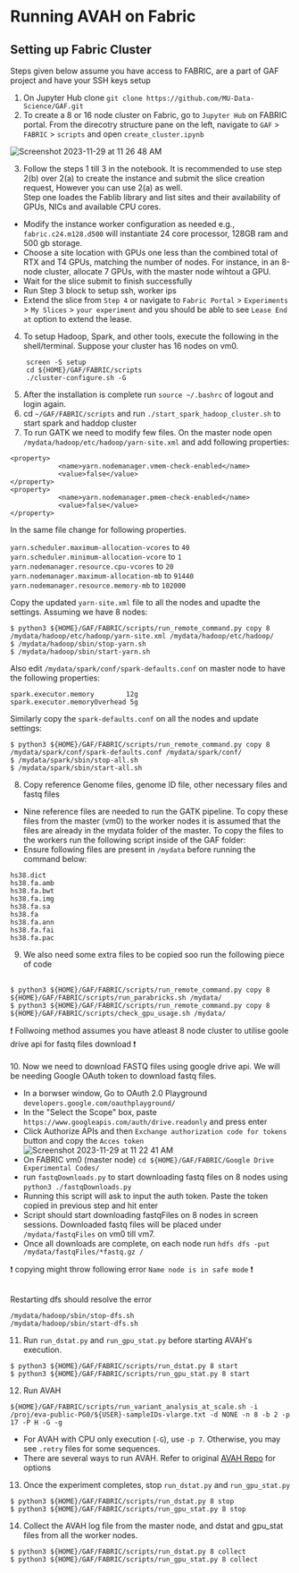 # Running AVAH on Fabric

## Setting up Fabric Cluster

Steps given below assume you have access to FABRIC, are a part of GAF project and have your SSH keys setup

1. On Jupyter Hub clone `git clone https://github.com/MU-Data-Science/GAF.git`
2. To create a 8 or 16 node cluster on Fabric, go to `Jupyter Hub` on FABRIC portal. From the direcotry structure pane on the left, navigate to `GAF` > `FABRIC` > `scripts`  and open `create_cluster.ipynb`

  ![Screenshot 2023-11-29 at 11 26 48 AM](https://github.com/MU-Data-Science/GAF/assets/22073166/e0957486-8381-4197-ba52-42e145a51b23)

3. Follow the steps 1 till 3 in the notebook. It is recommended to use step 2(b) over 2(a) to create the instance and submit the slice creation request, However you can use 2(a) as well. </br> 
Step one loades the Fablib library and list sites and their availability of GPUs, NICs and available CPU cores.  
  - Modify the instance worker configuration as needed e.g., `fabric.c24.m128.d500` will instantiate 24 core processor, 128GB ram and 500 gb storage. 
  - Choose a site location with GPUs one less than the combined total of RTX and T4 GPUs, matching the number of nodes. For instance, in an 8-node cluster, allocate 7 GPUs, with the master node wihtout a GPU.
  - Wait for the slice submit to finish successfully
  - Run Step 3 block to setup ssh, worker ips 
  - Extend the slice from `Step 4` or navigate to `Fabric Portal` > `Experiments` > `My Slices` > `your experiment` and you should be able to see `Lease End at` option to extend the lease. 

4. To setup Hadoop, Spark, and other tools, execute the following in the shell/terminal. Suppose your cluster has 16 nodes on vm0.
  ```
      screen -S setup
      cd ${HOME}/GAF/FABRIC/scripts
      ./cluster-configure.sh -G
  ```
5. After the installation is complete run `source ~/.bashrc` of logout and login again.
6. cd `~/GAF/FABRIC/scripts` and run `./start_spark_hadoop_cluster.sh` to start spark and haddop cluster
7. To run GATK we need to modify few files. On the master node open `/mydata/hadoop/etc/hadoop/yarn-site.xml` and add following properties:
 ```
 <property>
             <name>yarn.nodemanager.vmem-check-enabled</name>
             <value>false</value>
</property>
<property>
             <name>yarn.nodemanager.pmem-check-enabled</name>
             <value>false</value>
</property>

```
In the same file change <values> for following properties. 
 
 `yarn.scheduler.maximum-allocation-vcores` to `40` <br>
 `yarn.scheduler.minimum-allocation-vcore` to `1` <br>
 `yarn.nodemanager.resource.cpu-vcores` to `20` <br>
 `yarn.nodemanager.maximum-allocation-mb` to `91440` <br>
 `yarn.nodemanager.resource.memory-mb` to `102000` <br> 
 
 Copy the updated `yarn-site.xml` file to all the nodes and upadte the settings. Assuming we have 8 nodes:
 
 ```
 $ python3 ${HOME}/GAF/FABRIC/scripts/run_remote_command.py copy 8 /mydata/hadoop/etc/hadoop/yarn-site.xml /mydata/hadoop/etc/hadoop/
 $ /mydata/hadoop/sbin/stop-yarn.sh
 $ /mydata/hadoop/sbin/start-yarn.sh
 ```

 Also edit `/mydata/spark/conf/spark-defaults.conf` on master node to have the following properties:
 
 ```
 spark.executor.memory        12g
 spark.executor.memoryOverhead 5g
 ```

 Similarly copy the `spark-defaults.conf` on all the nodes and update settings:
 
 ``` 
 $ python3 ${HOME}/GAF/FABRIC/scripts/run_remote_command.py copy 8 /mydata/spark/conf/spark-defaults.conf /mydata/spark/conf/
 $ /mydata/spark/sbin/stop-all.sh
 $ /mydata/spark/sbin/start-all.sh
 ```

8. Copy reference Genome files, genome ID file, other necessary files and fastq files </br>
  - Nine reference files are needed to run the GATK pipeline. To copy these files from the master (vm0) to the worker nodes it is assumed that the files are already in the mydata folder of the master. To copy the files to the workers run the following script inside of the GAF folder:  
  - Ensure following files are present in `/mydata` before running the command below:
 
 ```
 hs38.dict
 hs38.fa.amb
 hs38.fa.bwt
 hs38.fa.img
 hs38.fa.sa
 hs38.fa
 hs38.fa.ann
 hs38.fa.fai
 hs38.fa.pac
 ```

9. We also need some extra files to be copied soo run the following piece of code <br> <br>
 
 ```
 $ python3 ${HOME}/GAF/FABRIC/scripts/run_remote_command.py copy 8 ${HOME}/GAF/FABRIC/scripts/run_parabricks.sh /mydata/
 $ python3 ${HOME}/GAF/FABRIC/scripts/run_remote_command.py copy 8 ${HOME}/GAF/FABRIC/scripts/check_gpu_usage.sh /mydata/
 ```

:exclamation: Follwoing method assumes you have atleast 8 node cluster to utilise goole drive api for fastq files download :exclamation: <br> <br>
10. Now we need to download FASTQ files using google drive api. We will be needing Google OAuth token to download fastq files. 
  - In a borwser window, Go to OAuth 2.0 Playground  `developers.google.com/oauthplayground/`
  - In the "Select the Scope" box, paste  `https://www.googleapis.com/auth/drive.readonly` and press enter 
  - Click Authorize APIs and then `Exchange authorization code for tokens` button and copy the `Acces token`
    ![Screenshot 2023-11-29 at 11 22 41 AM](https://github.com/MU-Data-Science/GAF/assets/22073166/1f41c846-08f2-432b-b7cf-2c9169561f02)
  - On FABRIC vm0 (master node) `cd ${HOME}/GAF/FABRIC/Google Drive Experimental Codes/`
  - run `fastqDownloads.py` to start downloading fastq files on 8 nodes using `python3 ./fastqDownloads.py` 
  - Running this script will ask to input the auth token. Paste the token copied in previous step and hit enter
  - Script should start downloading fastqFiles on 8 nodes in screen sessions. Downloaded fastq files will be placed under `/mydata/fastqFiles` on vm0 till vm7. 
  - Once all downloads are complete, on each node run `hdfs dfs -put /mydata/fastqFiles/*fastq.gz /`

 :exclamation: copying might throw following error `Name node is in safe mode` :exclamation: <br> <br> 

 Restarting dfs should resolve the error 
 ```
 /mydata/hadoop/sbin/stop-dfs.sh
 /mydata/hadoop/sbin/start-dfs.sh
 ```
11. Run `run_dstat.py` and `run_gpu_stat.py` before starting AVAH's execution.
```
$ python3 ${HOME}/GAF/FABRIC/scripts/run_dstat.py 8 start
$ python3 ${HOME}/GAF/FABRIC/scripts/run_gpu_stat.py 8 start
```

12. Run AVAH 

 ```
 ${HOME}/GAF/FABRIC/scripts/run_variant_analysis_at_scale.sh -i /proj/eva-public-PG0/${USER}-sampleIDs-vlarge.txt -d NONE -n 8 -b 2 -p 17 -P H -G -g
 ```
  - For AVAH with CPU only execution (`-G`), use `-p 7`. Otherwise, you may see `.retry` files for some sequences. 
  - There are several ways to run AVAH. Refer to original [AVAH Repo](https://github.com/raopr/AVAH-FABRIC/edit/master/README.md) for options 

13. Once the experiment completes,  stop `run_dstat.py` and `run_gpu_stat.py` 
```
$ python3 ${HOME}/GAF/FABRIC/scripts/run_dstat.py 8 stop
$ python3 ${HOME}/GAF/FABRIC/scripts/run_gpu_stat.py 8 stop
```

14. Collect the AVAH log file from the master node, and dstat and gpu_stat files from all the worker nodes.
```
$ python3 ${HOME}/GAF/FABRIC/scripts/run_dstat.py 8 collect
$ python3 ${HOME}/GAF/FABRIC/scripts/run_gpu_stat.py 8 collect
```


























